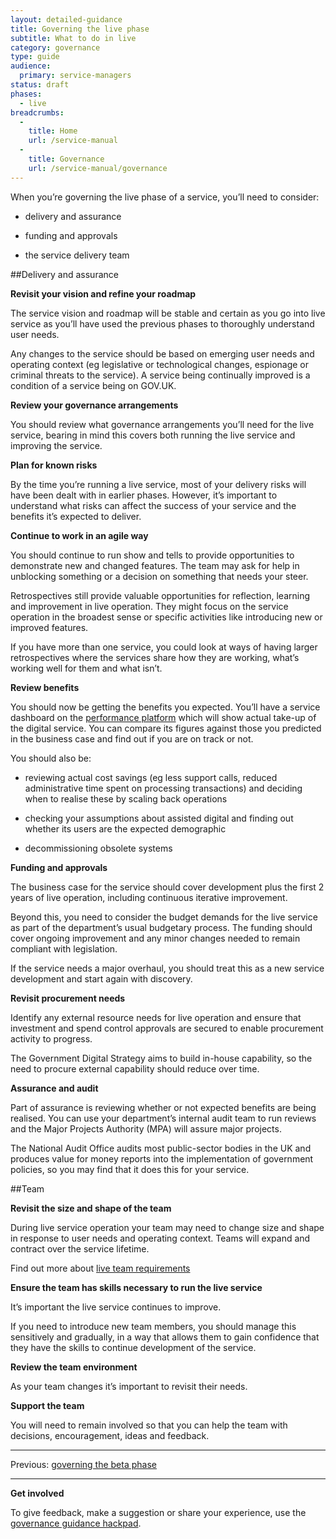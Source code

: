 ```yaml
---
layout: detailed-guidance
title: Governing the live phase
subtitle: What to do in live
category: governance
type: guide
audience:
  primary: service-managers
status: draft
phases:
  - live
breadcrumbs:
  -
    title: Home
    url: /service-manual
  -
    title: Governance
    url: /service-manual/governance
---
```


When you’re governing the live phase of a service, you’ll need to consider:

* delivery and assurance

* funding and approvals

* the service delivery team

##Delivery and assurance

**Revisit your vision and refine your roadmap**

The service vision and roadmap will be stable and certain as you go into live service as you’ll have used the previous phases to thoroughly understand user needs. 

Any changes to the service should be based on emerging user needs and operating context (eg legislative or technological changes, espionage or criminal threats to the service). A service being continually improved is a condition of a service being on GOV.UK.

**Review your governance arrangements**

You should review what governance arrangements you’ll need for the live service, bearing in mind this covers both running the live service and improving the service.

**Plan for known risks**

By the time you’re running a live service, most of your delivery risks will have been dealt with in earlier phases. However, it’s important to understand what risks can affect the success of your service and the benefits it’s expected to deliver.

**Continue to work in an agile way**

You should continue to run show and tells to provide opportunities to demonstrate new and changed features. The team may ask for help in unblocking something or a decision on something that needs your steer.

Retrospectives still provide valuable opportunities for reflection, learning and improvement in live operation. They might focus on the service operation in the broadest sense or specific activities like introducing new or improved features.

If you have more than one service, you could look at ways of having larger retrospectives where the services share how they are working, what’s working well for them and what isn’t.

**Review benefits**

You should now be getting the benefits you expected. You’ll have a service dashboard on the [performance platform](https://www.gov.uk/performance) which will show actual take-up of the digital service. You can compare its figures against those you predicted in the business case and find out if you are on track or not.

You should also be:

* reviewing actual cost savings (eg less support calls, reduced administrative time spent on processing transactions) and deciding when to realise these by scaling back operations

* checking your assumptions about assisted digital and finding out whether its users are the expected demographic

* decommissioning obsolete systems

**Funding and approvals**

The business case for the service should cover development plus the first 2 years of live operation, including continuous iterative improvement. 

Beyond this, you need to consider the budget demands for the live service as part of the department’s usual budgetary process. The funding should cover ongoing improvement and any minor changes needed to remain compliant with legislation.

If the service needs a major overhaul, you should treat this as a new service development and start again with discovery.

**Revisit procurement needs**

Identify any external resource needs for live operation and ensure that investment and spend control approvals are secured to enable procurement activity to progress.

The Government Digital Strategy aims to build in-house capability, so the need to procure external capability should reduce over time.

**Assurance and audit**

Part of assurance is reviewing whether or not expected benefits are being realised. You can use your department’s internal audit team to run reviews and the Major Projects Authority (MPA) will assure major projects.

The National Audit Office audits most public-sector bodies in the UK and produces value for money reports into the implementation of government policies, so you may find that it does this for your service.

##Team

**Revisit the size and shape of the team**

During live service operation your team may need to change size and shape in response to user needs and operating context. Teams will expand and contract over the service lifetime.

Find out more about [live team requirements](/service-manual/phases/live#team-requirements)

**Ensure the team has skills necessary to run the live service**

It’s important the live service continues to improve.

If you need to introduce new team members, you should manage this sensitively and gradually, in a way that allows them to gain confidence that they have the skills to continue development of the service.

**Review the team environment**

As your team changes it’s important to revisit their needs.

**Support the team**

You will need to remain involved so that you can help the team with decisions, encouragement, ideas and feedback.

<hr>

Previous: [governing the beta phase](/service-manual/governance/governing-the-beta-phase)

<hr>

**Get involved**

To give feedback, make a suggestion or share your experience, use the [governance guidance hackpad](https://gds-governance-guidance.hackpad.com/Governing-the-live-phase-tvVSVa0pJN1).

